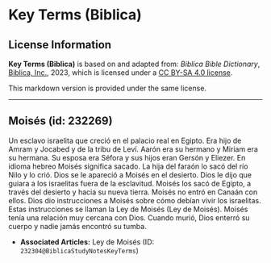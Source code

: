 # Key Terms (Biblica)

## License Information

**Key Terms (Biblica)** is based on and adapted from: _Biblica Bible Dictionary_, [Biblica, Inc.](https://www.biblica.com/), 2023, which is licensed under a [CC BY-SA 4.0 license](https://creativecommons.org/licenses/by-sa/4.0/legalcode.en).

This markdown version is provided under the same license.



--------------------------------

## Moisés (id: 232269)

Un esclavo israelita que creció en el palacio real en Egipto. Era hijo de Amram y Jocabed y de la tribu de Leví. Aarón era su hermano y Miriam era su hermana. Su esposa era Séfora y sus hijos eran Gersón y Eliezer. En idioma hebreo Moisés significa sacado. La hija del faraón lo sacó del río Nilo y lo crió. Dios se le apareció a Moisés en el desierto. Dios le dijo que guiara a los israelitas fuera de la esclavitud. Moisés los sacó de Egipto, a través del desierto y hacia su nueva tierra. Moisés no entró en Canaán con ellos. Dios dio instrucciones a Moisés sobre cómo debían vivir los israelitas. Estas instrucciones se llaman la Ley de Moisés (Ley de Moisés). Moisés tenía una relación muy cercana con Dios. Cuando murió, Dios enterró su cuerpo y nadie jamás encontró su tumba.

* **Associated Articles:** Ley de Moisés (ID: `232304@BiblicaStudyNotesKeyTerms`)

